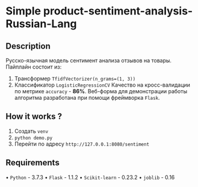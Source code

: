 # Simple product-sentiment-analysis-Russian-Lang

## Description
Русско-язычная модель сентимент анализа отзывов на товары.
Пайплайн состоит из:
1. Трансформер `TfidfVectorizer(n_grams=(1, 3))`
2. Классификатор `LogisticRegressionCV`
Качество на кросс-валидации по метрике `accuracy` - **86%**.
Веб-форма для демонстрации работы алгоритма разработана при помощи
фреймворка `Flask`.

## How it works ?
1. Создать `venv` 
1. `python demo.py`
2. Перейти по адресу `http://127.0.0.1:8080/sentiment`

## Requirements
• `Python` - 3.7.3
• `Flask` - 1.1.2
• `Scikit-learn` - 0.23.2
• `joblib` - 0.16
